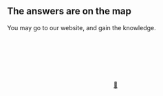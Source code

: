 ## The answers are on the map

You may go to our website, and gain the knowledge.
<div> </div>
<div> </div>
<div> </div>
<div> </div>
<div> </div>
<div> </div>

<div align="center"><a href="https://wheretofeedtheducksingothenburg.com/" target="_blank">🦆</a></div>
